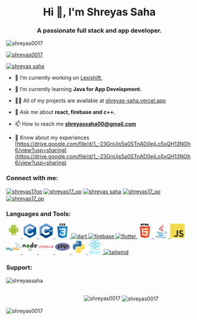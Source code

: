 <h1 align="center">Hi 👋, I'm Shreyas Saha</h1>
<h3 align="center">A passionate full stack and app developer.</h3>

<p align="left"> <img src="https://komarev.com/ghpvc/?username=shreyas0017&label=Profile%20views&color=0e75b6&style=flat" alt="shreyas0017" /> </p>

<p align="left"> <a href="https://github.com/ryo-ma/github-profile-trophy"><img src="https://github-profile-trophy.vercel.app/?username=shreyas0017" alt="shreyas0017" /></a> </p>

<p align="left"> <a href="https://linkedin.com/in/shreyas-saha" target="blank"><img src="https://img.shields.io/twitter/follow/shreyas-saha?logo=twitter&style=for-the-badge" alt="shreyas saha" /></a> </p>

- 🔭 I’m currently working on [Lexishift.](https://lexishift.vercel.app)

- 🌱 I’m currently learning **Java for App Development.**

- 👨‍💻 All of my projects are available at [shreyas-saha.vercel.app](shreyas-saha.vercel.app)

- 💬 Ask me about **react, firebase and c++.**

- 📫 How to reach me **shreyassaha00@gmail.com**

- 📄 Know about my experiences [https://drive.google.com/file/d/1_-23GnUjs5a0STnAD0ejLo5xQH13NOh6/view?usp=sharing](https://drive.google.com/file/d/1_-23GnUjs5a0STnAD0ejLo5xQH13NOh6/view?usp=sharing)

<h3 align="left">Connect with me:</h3>
<p align="left">
<a href="https://twitter.com/shreyas17op" target="blank"><img align="center" src="https://raw.githubusercontent.com/rahuldkjain/github-profile-readme-generator/master/src/images/icons/Social/twitter.svg" alt="shreyas17op" height="30" width="40" /></a>
<a href="https://kaggle.com/shreyas17_op" target="blank"><img align="center" src="https://raw.githubusercontent.com/rahuldkjain/github-profile-readme-generator/master/src/images/icons/Social/kaggle.svg" alt="shreyas17_op" height="30" width="40" /></a>
<a href="https://fb.com/shreyas saha" target="blank"><img align="center" src="https://raw.githubusercontent.com/rahuldkjain/github-profile-readme-generator/master/src/images/icons/Social/facebook.svg" alt="shreyas saha" height="30" width="40" /></a>
<a href="https://instagram.com/shreyas17_op" target="blank"><img align="center" src="https://raw.githubusercontent.com/rahuldkjain/github-profile-readme-generator/master/src/images/icons/Social/instagram.svg" alt="shreyas17_op" height="30" width="40" /></a>
<a href="https://www.leetcode.com/shreyas17_op" target="blank"><img align="center" src="https://raw.githubusercontent.com/rahuldkjain/github-profile-readme-generator/master/src/images/icons/Social/leet-code.svg" alt="shreyas17_op" height="30" width="40" /></a>
</p>

<h3 align="left">Languages and Tools:</h3>
<p align="left"> <a href="https://developer.android.com" target="_blank" rel="noreferrer"> <img src="https://raw.githubusercontent.com/devicons/devicon/master/icons/android/android-original-wordmark.svg" alt="android" width="40" height="40"/> </a> <a href="https://www.cprogramming.com/" target="_blank" rel="noreferrer"> <img src="https://raw.githubusercontent.com/devicons/devicon/master/icons/c/c-original.svg" alt="c" width="40" height="40"/> </a> <a href="https://www.w3schools.com/cpp/" target="_blank" rel="noreferrer"> <img src="https://raw.githubusercontent.com/devicons/devicon/master/icons/cplusplus/cplusplus-original.svg" alt="cplusplus" width="40" height="40"/> </a> <a href="https://www.w3schools.com/css/" target="_blank" rel="noreferrer"> <img src="https://raw.githubusercontent.com/devicons/devicon/master/icons/css3/css3-original-wordmark.svg" alt="css3" width="40" height="40"/> </a> <a href="https://dart.dev" target="_blank" rel="noreferrer"> <img src="https://www.vectorlogo.zone/logos/dartlang/dartlang-icon.svg" alt="dart" width="40" height="40"/> </a> <a href="https://firebase.google.com/" target="_blank" rel="noreferrer"> <img src="https://www.vectorlogo.zone/logos/firebase/firebase-icon.svg" alt="firebase" width="40" height="40"/> </a> <a href="https://flutter.dev" target="_blank" rel="noreferrer"> <img src="https://www.vectorlogo.zone/logos/flutterio/flutterio-icon.svg" alt="flutter" width="40" height="40"/> </a> <a href="https://www.w3.org/html/" target="_blank" rel="noreferrer"> <img src="https://raw.githubusercontent.com/devicons/devicon/master/icons/html5/html5-original-wordmark.svg" alt="html5" width="40" height="40"/> </a> <a href="https://www.java.com" target="_blank" rel="noreferrer"> <img src="https://raw.githubusercontent.com/devicons/devicon/master/icons/java/java-original.svg" alt="java" width="40" height="40"/> </a> <a href="https://developer.mozilla.org/en-US/docs/Web/JavaScript" target="_blank" rel="noreferrer"> <img src="https://raw.githubusercontent.com/devicons/devicon/master/icons/javascript/javascript-original.svg" alt="javascript" width="40" height="40"/> </a> <a href="https://www.mysql.com/" target="_blank" rel="noreferrer"> <img src="https://raw.githubusercontent.com/devicons/devicon/master/icons/mysql/mysql-original-wordmark.svg" alt="mysql" width="40" height="40"/> </a> <a href="https://nodejs.org" target="_blank" rel="noreferrer"> <img src="https://raw.githubusercontent.com/devicons/devicon/master/icons/nodejs/nodejs-original-wordmark.svg" alt="nodejs" width="40" height="40"/> </a> <a href="https://www.oracle.com/" target="_blank" rel="noreferrer"> <img src="https://raw.githubusercontent.com/devicons/devicon/master/icons/oracle/oracle-original.svg" alt="oracle" width="40" height="40"/> </a> <a href="https://www.php.net" target="_blank" rel="noreferrer"> <img src="https://raw.githubusercontent.com/devicons/devicon/master/icons/php/php-original.svg" alt="php" width="40" height="40"/> </a> <a href="https://www.python.org" target="_blank" rel="noreferrer"> <img src="https://raw.githubusercontent.com/devicons/devicon/master/icons/python/python-original.svg" alt="python" width="40" height="40"/> </a> <a href="https://reactjs.org/" target="_blank" rel="noreferrer"> <img src="https://raw.githubusercontent.com/devicons/devicon/master/icons/react/react-original-wordmark.svg" alt="react" width="40" height="40"/> </a> <a href="https://tailwindcss.com/" target="_blank" rel="noreferrer"> <img src="https://www.vectorlogo.zone/logos/tailwindcss/tailwindcss-icon.svg" alt="tailwind" width="40" height="40"/> </a> </p>

<h3 align="left">Support:</h3>
<p><a href="https://www.buymeacoffee.com/shreyassaha"> <img align="left" src="https://cdn.buymeacoffee.com/buttons/v2/default-yellow.png" height="50" width="210" alt="shreyassaha" /></a></p><br><br>

<p><img align="left" src="https://github-readme-stats.vercel.app/api/top-langs?username=shreyas0017&show_icons=true&locale=en&layout=compact" alt="shreyas0017" /></p>

<p>&nbsp;<img align="center" src="https://github-readme-stats.vercel.app/api?username=shreyas0017&show_icons=true&locale=en" alt="shreyas0017" /></p>

<p><img align="center" src="https://github-readme-streak-stats.herokuapp.com/?user=shreyas0017&" alt="shreyas0017" /></p>
